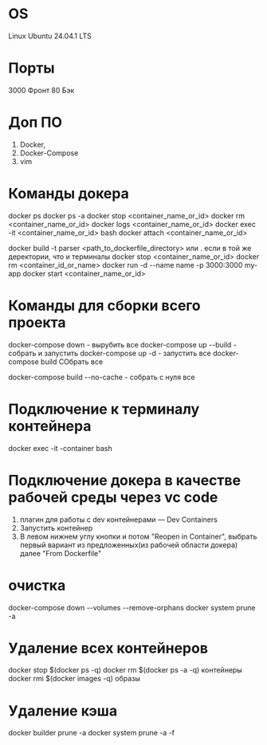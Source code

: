 # OS 
Linux Ubuntu 24.04.1 LTS

# Порты
3000 Фронт
80 Бэк

# Доп ПО
1. Docker, 
2. Docker-Compose
3. vim  
# Команды докера
docker ps
docker ps -a
docker stop <container_name_or_id>
docker rm <container_name_or_id>
docker logs <container_name_or_id>
docker exec -it <container_name_or_id> bash
docker attach <container_name_or_id>

docker build -t parser <path_to_dockerfile_directory> или . если в той же деректории, что и терминалы
docker stop <container_name_or_id>
docker rm <container_id_or_name>
docker run -d --name name -p 3000:3000 my-app
docker start <container_name_or_id>

# Команды для сборки всего проекта
docker-compose down - вырубить все
docker-compose up --build - собрать и запустить
docker-compose up -d - запустить все
docker-compose build СОбрать все

docker-compose build --no-cache - собрать с нуля все

# Подключение к терминалу контейнера 
docker exec -it <name>-container bash



# Подключение докера в качестве рабочей среды через vc code
1. плагин для работы с dev контейнерами — Dev Containers
2. Запустить контейнер
3. В левом нижнем углу кнопки и потом "Reopen in Container", выбрать первый вариант из предложенных(из рабочей области докера) далее "From Dockerfile"

# очистка
docker-compose down --volumes --remove-orphans
docker system prune -a

# Удаление всех контейнеров
docker stop $(docker ps -q)
docker rm $(docker ps -a -q) контейнеры
docker rmi $(docker images -q) образы

# Удаление кэша
docker builder prune -a
docker system prune -a -f

